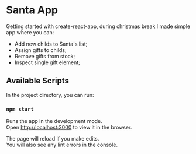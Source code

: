 # Santa App

Getting started with create-react-app, during christmas break I made simple app where you can:
* Add new childs to Santa's list;
* Assign gifts to childs;
* Remove gifts from stock;
* Inspect single gift element;


## Available Scripts

In the project directory, you can run:

### `npm start`

Runs the app in the development mode.\
Open [http://localhost:3000](http://localhost:3000) to view it in the browser.

The page will reload if you make edits.\
You will also see any lint errors in the console.

